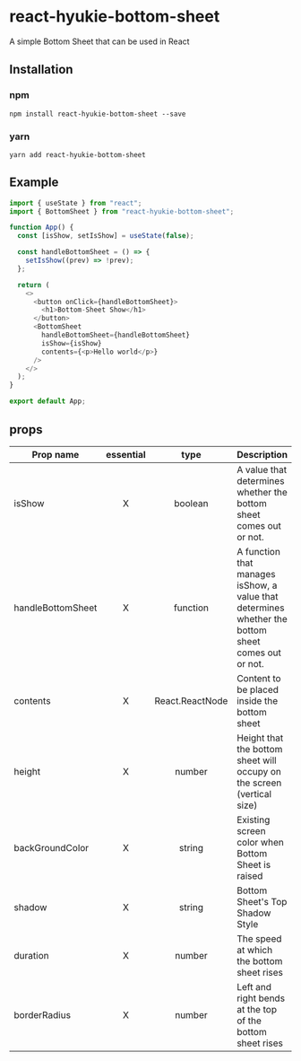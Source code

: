# react-hyukie-bottom-sheet

A simple Bottom Sheet that can be used in React

## Installation

### npm

```
npm install react-hyukie-bottom-sheet --save
```

### yarn

```
yarn add react-hyukie-bottom-sheet
```

## Example

```typescript
import { useState } from "react";
import { BottomSheet } from "react-hyukie-bottom-sheet";

function App() {
  const [isShow, setIsShow] = useState(false);

  const handleBottomSheet = () => {
    setIsShow((prev) => !prev);
  };

  return (
    <>
      <button onClick={handleBottomSheet}>
        <h1>Bottom-Sheet Show</h1>
      </button>
      <BottomSheet
        handleBottomSheet={handleBottomSheet}
        isShow={isShow}
        contents={<p>Hello world</p>}
      />
    </>
  );
}

export default App;
```

## props

| Prop name         | essential |      type       | Description                                                                                        | Example                                |
| ----------------- | :-------: | :-------------: | -------------------------------------------------------------------------------------------------- | -------------------------------------- |
| isShow            |     X     |     boolean     | A value that determines whether the bottom sheet comes out or not.                                 | `true`                                 |
| handleBottomSheet |     X     |    function     | A function that manages isShow, a value that determines whether the bottom sheet comes out or not. | `setIsShow((prev) => !prev)`           |
| contents          |     X     | React.ReactNode | Content to be placed inside the bottom sheet                                                       | `<p>Hello World</p>`                   |
| height            |     X     |     number      | Height that the bottom sheet will occupy on the screen (vertical size)                             | `350`                                  |
| backGroundColor   |     X     |     string      | Existing screen color when Bottom Sheet is raised                                                  | `gray` `rgba(0, 0, 0, 0.2)` `#fff` ... |
| shadow            |     X     |     string      | Bottom Sheet's Top Shadow Style                                                                    | `0px 0px 5px 0px rgba(0, 0, 0, 0.45)`  |
| duration          |     X     |     number      | The speed at which the bottom sheet rises                                                          | `500`                                  |
| borderRadius      |     X     |     number      | Left and right bends at the top of the bottom sheet rises                                          | `16`                                   |
